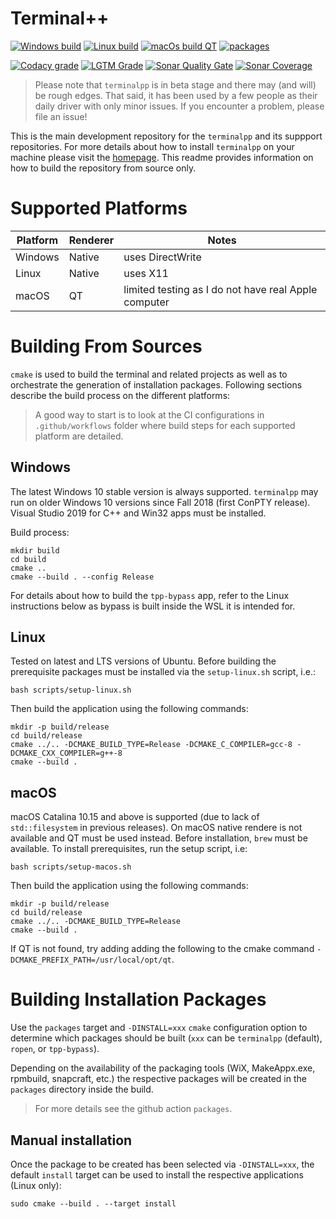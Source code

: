 # Terminal++

[![Windows build](https://img.shields.io/github/workflow/status/terminalpp/terminalpp/windows-build?logo=windows&logoColor=white&style=flat-square&label=native%2bqt)](https://github.com/terminalpp/terminalpp/actions?query=workflow%3Awindows-build)
[![Linux build](https://img.shields.io/github/workflow/status/terminalpp/terminalpp/linux-build?logo=linux&logoColor=white&style=flat-square&label=native%2bqt)](https://github.com/terminalpp/terminalpp/actions?query=workflow%3Alinux-build)
[![macOs build QT](https://img.shields.io/github/workflow/status/terminalpp/terminalpp/macos-build?logo=apple&logoColor=white&style=flat-square&label=qt)](https://github.com/terminalpp/terminalpp/actions?query=workflow%3Amacos-build)
[![packages](https://img.shields.io/github/workflow/status/terminalpp/terminalpp/packages?label=packages&logo=buffer&logoColor=white&style=flat-square)](https://github.com/terminalpp/terminalpp/actions?query=workflow%3Apackages)

[![Codacy grade](https://img.shields.io/codacy/grade/fd4f07b095634b9d90bbb9edb11fc12c?logo=codacy&style=flat-square)](https://app.codacy.com/manual/zduka/terminalpp)
[![LGTM Grade](https://img.shields.io/lgtm/grade/cpp/github/terminalpp/terminalpp?logo=LGTM&style=flat-square)](https://lgtm.com/projects/g/terminalpp/terminalpp?mode=list)
[![Sonar Quality Gate](https://img.shields.io/sonar/quality_gate/terminalpp_terminalpp?logo=sonarcloud&server=https%3A%2F%2Fsonarcloud.io&style=flat-square)](https://sonarcloud.io/dashboard?id=terminalpp_terminalpp)
[![Sonar Coverage](https://img.shields.io/sonar/coverage/terminalpp_terminalpp?logo=sonarcloud&server=http%3A%2F%2Fsonarcloud.io&style=flat-square)](https://sonarcloud.io/component_measures?id=terminalpp_terminalpp&metric=coverage&view=list)

> Please note that `terminalpp` is in beta stage and there may (and will) be rough edges. That said, it has been used by a few people as their daily driver with only minor issues. If you encounter a problem, please file an issue!

This is the main development repository for the `terminalpp` and its suppport repositories. For more details about how to install `terminalpp` on your machine please visit the [homepage](https://terminalpp.com). This readme provides information on how to build the repository from source only. 

# Supported Platforms

Platform | Renderer | Notes
---------|----------|---------------
Windows  | Native   | uses DirectWrite
Linux    | Native   | uses X11
macOS    | QT       | limited testing as I do not have real Apple computer

# Building From Sources

`cmake` is used to build the terminal and related projects as well as to orchestrate the generation of installation packages. Following sections describe the build process on the different platforms:

> A good way to start is to look at the CI configurations in `.github/workflows` folder where build steps for each supported platform are detailed. 

## Windows 

The latest Windows 10 stable version is always supported. `terminalpp` may run on older Windows 10 versions since Fall 2018 (first ConPTY release). Visual Studio 2019 for C++ and Win32 apps must be installed. 

Build process:

    mkdir build
    cd build
    cmake ..
    cmake --build . --config Release 

For details about how to build the `tpp-bypass` app, refer to the Linux instructions below as bypass is built inside the WSL it is intended for.

## Linux

Tested on latest and LTS versions of Ubuntu. Before building the prerequisite packages must be installed via the `setup-linux.sh` script, i.e.:

    bash scripts/setup-linux.sh

Then build the application using the following commands:

    mkdir -p build/release
    cd build/release
    cmake ../.. -DCMAKE_BUILD_TYPE=Release -DCMAKE_C_COMPILER=gcc-8 -DCMAKE_CXX_COMPILER=g++-8
    cmake --build .

## macOS

macOS Catalina 10.15 and above is supported (due to lack of `std::filesystem` in previous releases). On macOS native rendere is not available and QT must be used instead. Before installation, `brew` must be available. To install prerequisites, run the setup script, i.e: 

    bash scripts/setup-macos.sh

Then build the application using the following commands:

    mkdir -p build/release
    cd build/release
    cmake ../.. -DCMAKE_BUILD_TYPE=Release
    cmake --build . 

If QT is not found, try adding adding the following to the cmake command `-DCMAKE_PREFIX_PATH=/usr/local/opt/qt`.

# Building Installation Packages

Use the `packages` target and `-DINSTALL=xxx` `cmake` configuration option to determine which packages should be built (`xxx` can be `terminalpp` (default), `ropen`, or `tpp-bypass`). 

Depending on the availability of the packaging tools (WiX, MakeAppx.exe, rpmbuild, snapcraft, etc.) the respective packages will be created in the `packages` directory inside the build. 

> For more details see the github action `packages`.

## Manual installation

Once the package to be created has been selected via `-DINSTALL=xxx`, the default `install` target can be used to install the respective applications (Linux only):

    sudo cmake --build . --target install



